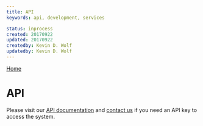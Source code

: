 ```yaml
---
title: API
keywords: api, development, services

status: inprocess
created: 20170922
updated: 20170922
createdby: Kevin D. Wolf
updatedby: Kevin D. Wolf
---
```

[Home](../Index.md)

# API

Please visit our [API documentation](https://api.nuviot.com/swagger/index.html) and [contact us](http://support.nuviot.com/contactus?source=apikey) if you need an API key to access the system.


